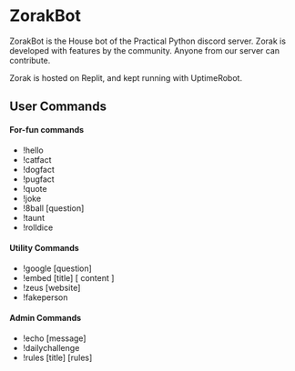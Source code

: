# ZorakBot

ZorakBot is the House bot of the Practical Python discord server. Zorak is developed with features by the community. Anyone from our server can contribute. 

Zorak is hosted on Replit, and kept running with UptimeRobot. 


## User Commands
#### For-fun commands
- !hello
- !catfact
- !dogfact
- !pugfact
- !quote
- !joke
- !8ball [question]
- !taunt
- !rolldice
#### Utility Commands
- !google [question]
- !embed [title] [ content ]  
- !zeus [website]
- !fakeperson
#### Admin Commands
- !echo [message]
- !dailychallenge
- !rules [title] [rules]


